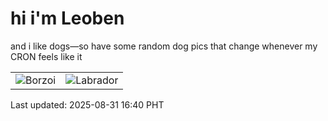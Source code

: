 # hi i'm Leoben

and i like dogs—so have some random dog pics that change whenever my CRON feels like it

|  |  |
|--------|----------|
| ![Borzoi](https://random-dog-vercel.vercel.app/api/random-borzoi?v=1756629618) | ![Labrador](https://random-dog-vercel.vercel.app/api/random-labrador?v=1756629618) |

Last updated: 2025-08-31 16:40 PHT
